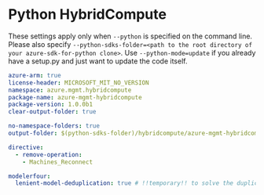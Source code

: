 # Python HybridCompute

These settings apply only when `--python` is specified on the command line.
Please also specify `--python-sdks-folder=<path to the root directory of your azure-sdk-for-python clone>`.
Use `--python-mode=update` if you already have a setup.py and just want to update the code itself.

``` yaml $(python)
azure-arm: true
license-header: MICROSOFT_MIT_NO_VERSION
namespace: azure.mgmt.hybridcompute
package-name: azure-mgmt-hybridcompute
package-version: 1.0.0b1
clear-output-folder: true
```

``` yaml $(python)
no-namespace-folders: true
output-folder: $(python-sdks-folder)/hybridcompute/azure-mgmt-hybridcompute/azure/mgmt/hybridcompute
```

``` yaml $(python)
directive:
  - remove-operation: 
    - Machines_Reconnect
```

``` yaml $(python)
modelerfour:
  lenient-model-deduplication: true # !!temporary!! to solve the duplicate schema issue of ErrorResponse in common-types v2 and v3 introduced in this PR https://github.com/Azure/azure-rest-api-specs/pull/20502
```
